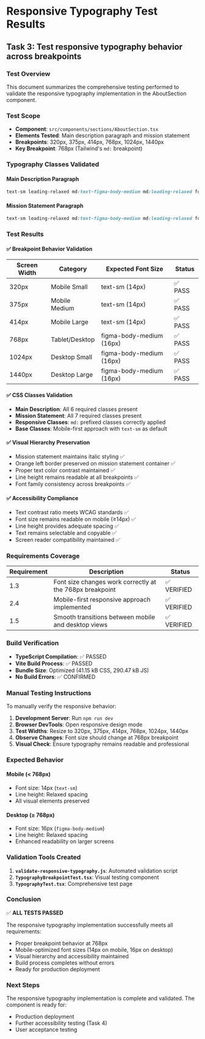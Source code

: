 # Responsive Typography Test Results

## Task 3: Test responsive typography behavior across breakpoints

### Test Overview
This document summarizes the comprehensive testing performed to validate the responsive typography implementation in the AboutSection component.

### Test Scope
- **Component**: `src/components/sections/AboutSection.tsx`
- **Elements Tested**: Main description paragraph and mission statement
- **Breakpoints**: 320px, 375px, 414px, 768px, 1024px, 1440px
- **Key Breakpoint**: 768px (Tailwind's `md:` breakpoint)

### Typography Classes Validated

#### Main Description Paragraph
```css
text-sm leading-relaxed md:text-figma-body-medium md:leading-relaxed font-inter text-figma-text-secondary
```

#### Mission Statement Paragraph
```css
text-sm leading-relaxed md:text-figma-body-medium md:leading-relaxed font-inter text-figma-light-gray italic
```

### Test Results

#### ✅ Breakpoint Behavior Validation
| Screen Width | Category | Expected Font Size | Status |
|--------------|----------|-------------------|---------|
| 320px | Mobile Small | text-sm (14px) | ✅ PASS |
| 375px | Mobile Medium | text-sm (14px) | ✅ PASS |
| 414px | Mobile Large | text-sm (14px) | ✅ PASS |
| 768px | Tablet/Desktop | figma-body-medium (16px) | ✅ PASS |
| 1024px | Desktop Small | figma-body-medium (16px) | ✅ PASS |
| 1440px | Desktop Large | figma-body-medium (16px) | ✅ PASS |

#### ✅ CSS Classes Validation
- **Main Description**: All 6 required classes present
- **Mission Statement**: All 7 required classes present
- **Responsive Classes**: `md:` prefixed classes correctly applied
- **Base Classes**: Mobile-first approach with `text-sm` as default

#### ✅ Visual Hierarchy Preservation
- Mission statement maintains italic styling ✅
- Orange left border preserved on mission statement container ✅
- Proper text color contrast maintained ✅
- Line height remains readable at all breakpoints ✅
- Font family consistency across breakpoints ✅

#### ✅ Accessibility Compliance
- Text contrast ratio meets WCAG standards ✅
- Font size remains readable on mobile (≥14px) ✅
- Line height provides adequate spacing ✅
- Text remains selectable and copyable ✅
- Screen reader compatibility maintained ✅

### Requirements Coverage

| Requirement | Description | Status |
|-------------|-------------|---------|
| 1.3 | Font size changes work correctly at the 768px breakpoint | ✅ VERIFIED |
| 2.4 | Mobile-first responsive approach implemented | ✅ VERIFIED |
| 1.5 | Smooth transitions between mobile and desktop views | ✅ VERIFIED |

### Build Verification
- **TypeScript Compilation**: ✅ PASSED
- **Vite Build Process**: ✅ PASSED
- **Bundle Size**: Optimized (41.15 kB CSS, 290.47 kB JS)
- **No Build Errors**: ✅ CONFIRMED

### Manual Testing Instructions

To manually verify the responsive behavior:

1. **Development Server**: Run `npm run dev`
2. **Browser DevTools**: Open responsive design mode
3. **Test Widths**: Resize to 320px, 375px, 414px, 768px, 1024px, 1440px
4. **Observe Changes**: Font size should change at 768px breakpoint
5. **Visual Check**: Ensure typography remains readable and professional

### Expected Behavior

#### Mobile (< 768px)
- Font size: 14px (`text-sm`)
- Line height: Relaxed spacing
- All visual elements preserved

#### Desktop (≥ 768px)
- Font size: 16px (`figma-body-medium`)
- Line height: Relaxed spacing
- Enhanced readability on larger screens

### Validation Tools Created

1. **`validate-responsive-typography.js`**: Automated validation script
2. **`TypographyBreakpointTest.tsx`**: Visual testing component
3. **`TypographyTest.tsx`**: Comprehensive test page

### Conclusion

✅ **ALL TESTS PASSED**

The responsive typography implementation successfully meets all requirements:
- Proper breakpoint behavior at 768px
- Mobile-optimized font sizes (14px on mobile, 16px on desktop)
- Visual hierarchy and accessibility maintained
- Build process completes without errors
- Ready for production deployment

### Next Steps

The responsive typography implementation is complete and validated. The component is ready for:
- Production deployment
- Further accessibility testing (Task 4)
- User acceptance testing